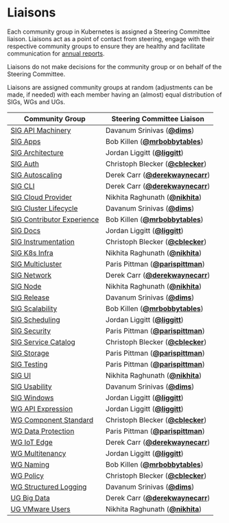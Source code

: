 <!---
This is an autogenerated file!

Please do not edit this file directly, but instead make changes to the
sigs.yaml file in the project root.

To understand how this file is generated, see https://git.k8s.io/community/generator/README.md
--->

# Liaisons

Each community group in Kubernetes is assigned a Steering Committee
liaison. Liaisons act as a point of contact from steering, engage with
their respective community groups to ensure they are healthy and
facilitate communication for [annual reports](committee-steering/governance/annual-reports.md).

Liaisons do not make decisions for the community group or on behalf of
the Steering Committee.

Liaisons are assigned community groups at random (adjustments can be
made, if needed) with each member having an (almost) equal distribution
of SIGs, WGs and UGs.

| Community Group            | Steering Committee Liaison |
| -------------------------- | -------------------------- |
| [SIG API Machinery](sig-api-machinery/README.md) | Davanum Srinivas (**[@dims](https://github.com/dims)**) |
| [SIG Apps](sig-apps/README.md) | Bob Killen (**[@mrbobbytables](https://github.com/mrbobbytables)**) |
| [SIG Architecture](sig-architecture/README.md) | Jordan Liggitt (**[@liggitt](https://github.com/liggitt)**) |
| [SIG Auth](sig-auth/README.md) | Christoph Blecker (**[@cblecker](https://github.com/cblecker)**) |
| [SIG Autoscaling](sig-autoscaling/README.md) | Derek Carr (**[@derekwaynecarr](https://github.com/derekwaynecarr)**) |
| [SIG CLI](sig-cli/README.md) | Derek Carr (**[@derekwaynecarr](https://github.com/derekwaynecarr)**) |
| [SIG Cloud Provider](sig-cloud-provider/README.md) | Nikhita Raghunath (**[@nikhita](https://github.com/nikhita)**) |
| [SIG Cluster Lifecycle](sig-cluster-lifecycle/README.md) | Davanum Srinivas (**[@dims](https://github.com/dims)**) |
| [SIG Contributor Experience](sig-contributor-experience/README.md) | Bob Killen (**[@mrbobbytables](https://github.com/mrbobbytables)**) |
| [SIG Docs](sig-docs/README.md) | Jordan Liggitt (**[@liggitt](https://github.com/liggitt)**) |
| [SIG Instrumentation](sig-instrumentation/README.md) | Christoph Blecker (**[@cblecker](https://github.com/cblecker)**) |
| [SIG K8s Infra](sig-k8s-infra/README.md) | Nikhita Raghunath (**[@nikhita](https://github.com/nikhita)**) |
| [SIG Multicluster](sig-multicluster/README.md) | Paris Pittman (**[@parispittman](https://github.com/parispittman)**) |
| [SIG Network](sig-network/README.md) | Derek Carr (**[@derekwaynecarr](https://github.com/derekwaynecarr)**) |
| [SIG Node](sig-node/README.md) | Nikhita Raghunath (**[@nikhita](https://github.com/nikhita)**) |
| [SIG Release](sig-release/README.md) | Davanum Srinivas (**[@dims](https://github.com/dims)**) |
| [SIG Scalability](sig-scalability/README.md) | Bob Killen (**[@mrbobbytables](https://github.com/mrbobbytables)**) |
| [SIG Scheduling](sig-scheduling/README.md) | Jordan Liggitt (**[@liggitt](https://github.com/liggitt)**) |
| [SIG Security](sig-security/README.md) | Paris Pittman (**[@parispittman](https://github.com/parispittman)**) |
| [SIG Service Catalog](sig-service-catalog/README.md) | Christoph Blecker (**[@cblecker](https://github.com/cblecker)**) |
| [SIG Storage](sig-storage/README.md) | Paris Pittman (**[@parispittman](https://github.com/parispittman)**) |
| [SIG Testing](sig-testing/README.md) | Paris Pittman (**[@parispittman](https://github.com/parispittman)**) |
| [SIG UI](sig-ui/README.md) | Nikhita Raghunath (**[@nikhita](https://github.com/nikhita)**) |
| [SIG Usability](sig-usability/README.md) | Davanum Srinivas (**[@dims](https://github.com/dims)**) |
| [SIG Windows](sig-windows/README.md) | Jordan Liggitt (**[@liggitt](https://github.com/liggitt)**) |
| [WG API Expression](wg-api-expression/README.md) | Jordan Liggitt (**[@liggitt](https://github.com/liggitt)**) |
| [WG Component Standard](wg-component-standard/README.md) | Christoph Blecker (**[@cblecker](https://github.com/cblecker)**) |
| [WG Data Protection](wg-data-protection/README.md) | Paris Pittman (**[@parispittman](https://github.com/parispittman)**) |
| [WG IoT Edge](wg-iot-edge/README.md) | Derek Carr (**[@derekwaynecarr](https://github.com/derekwaynecarr)**) |
| [WG Multitenancy](wg-multitenancy/README.md) | Jordan Liggitt (**[@liggitt](https://github.com/liggitt)**) |
| [WG Naming](wg-naming/README.md) | Bob Killen (**[@mrbobbytables](https://github.com/mrbobbytables)**) |
| [WG Policy](wg-policy/README.md) | Christoph Blecker (**[@cblecker](https://github.com/cblecker)**) |
| [WG Structured Logging](wg-structured-logging/README.md) | Davanum Srinivas (**[@dims](https://github.com/dims)**) |
| [UG Big Data](ug-big-data/README.md) | Derek Carr (**[@derekwaynecarr](https://github.com/derekwaynecarr)**) |
| [UG VMware Users](ug-vmware-users/README.md) | Nikhita Raghunath (**[@nikhita](https://github.com/nikhita)**) |
<!-- BEGIN CUSTOM CONTENT -->

<!-- END CUSTOM CONTENT -->
